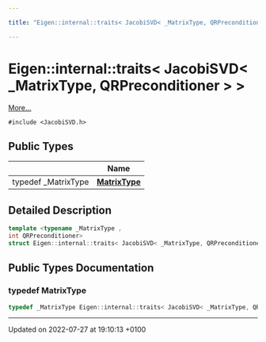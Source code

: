 ```yaml
---

title: "Eigen::internal::traits< JacobiSVD< _MatrixType, QRPreconditioner > >"

---
```


# Eigen::internal::traits< JacobiSVD< _MatrixType, QRPreconditioner > >



 [More...](#detailed-description)


`#include <JacobiSVD.h>`

## Public Types

|                | Name           |
| -------------- | -------------- |
| typedef _MatrixType | **[MatrixType](http://example.org/classes/structeigen_1_1internal_1_1traits_3_01jacobisvd_3_01__matrixtype_00_01qrpreconditioner_01_4_01_4/#typedef-matrixtype)**  |

## Detailed Description

```cpp
template <typename _MatrixType ,
int QRPreconditioner>
struct Eigen::internal::traits< JacobiSVD< _MatrixType, QRPreconditioner > >;
```

## Public Types Documentation

### typedef MatrixType

```cpp
typedef _MatrixType Eigen::internal::traits< JacobiSVD< _MatrixType, QRPreconditioner > >::MatrixType;
```


-------------------------------

Updated on 2022-07-27 at 19:10:13 +0100